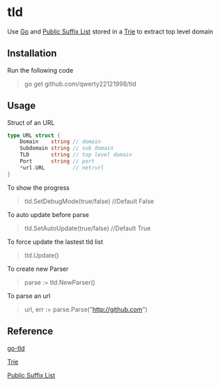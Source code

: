 # tld
Use [Go](https://golang.org/) and [Public Suffix List](https://publicsuffix.org/list/) stored in a [Trie](https://en.wikipedia.org/wiki/Trie) to extract top level domain 

## Installation
Run the following code
>go get github.com/qwerty22121998/tld
## Usage
Struct of an URL
```go
type URL struct {
	Domain    string // domain
	Subdomain string // sub domain
	TLD       string // top level domain
	Port      string // port
	*url.URL         // net/url
}
```

To show the progress
>tld.SetDebugMode(true/false) //Default False

To auto update before parse
>tld.SetAutoUpdate(true/false) //Default True

To force update the lastest tld list

>tld.Update() 

To create new Parser
>parse := tld.NewParser()

To parse an url 

> url, err := parse.Parse("http://github.com")

## Reference
[go-tld](https://github.com/jpillora/go-tld)

[Trie](https://en.wikipedia.org/wiki/Trie)

[Public Suffix List](https://publicsuffix.org/list/)
